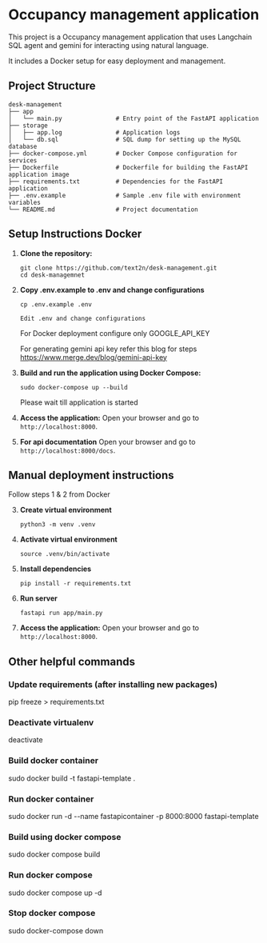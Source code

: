 # Occupancy management application

This project is a Occupancy management application that uses Langchain SQL agent and gemini 
for interacting using natural language. 

It includes a Docker setup for easy deployment and management.

## Project Structure

```
desk-management
├── app
│   └── main.py               # Entry point of the FastAPI application
├── storage
│   ├── app.log               # Application logs
│   └── db.sql                # SQL dump for setting up the MySQL database
├── docker-compose.yml        # Docker Compose configuration for services
├── Dockerfile                # Dockerfile for building the FastAPI application image
├── requirements.txt          # Dependencies for the FastAPI application
├── .env.example              # Sample .env file with environment variables
└── README.md                 # Project documentation
```

## Setup Instructions Docker

1. **Clone the repository:**
   ```
   git clone https://github.com/text2n/desk-management.git
   cd desk-managemnet
   ```
2. **Copy .env.example to .env and change configurations**
    ```
    cp .env.example .env
    
    Edit .env and change configurations
    ```
    For Docker deployment configure only GOOGLE_API_KEY

    For generating gemini api key refer this blog for steps 
    https://www.merge.dev/blog/gemini-api-key

3. **Build and run the application using Docker Compose:**
   ```
   sudo docker-compose up --build
   ```
   Please wait till application is started
3. **Access the application:**
   Open your browser and go to `http://localhost:8000`.

4. **For api documentation**
   Open your browser and go to `http://localhost:8000/docs`.


## Manual deployment instructions

Follow steps 1 & 2 from Docker

3. **Create virtual environment**
    ```
    python3 -m venv .venv
    ```
4. **Activate virtual environment**
    ```
    source .venv/bin/activate
    ```
5. **Install dependencies**
    ```
    pip install -r requirements.txt
    ```
6. **Run server**
    ```
    fastapi run app/main.py
    ```
7. **Access the application:**
   Open your browser and go to `http://localhost:8000`.


## Other helpful commands

### Update requirements (after installing new packages)
pip freeze > requirements.txt

### Deactivate virtualenv
deactivate

### Build docker container
sudo docker build -t fastapi-template .

### Run docker container
sudo docker run -d --name fastapicontainer -p 8000:8000 fastapi-template

### Build using docker compose
sudo docker compose build

### Run docker compose
sudo docker compose up -d

### Stop docker compose
sudo docker-compose down